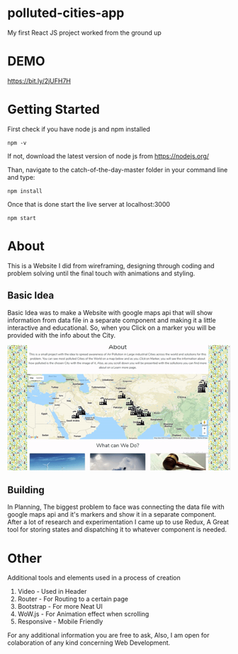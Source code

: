 # polluted-cities-app
My first React JS project worked from the ground up

# DEMO
https://bit.ly/2jUFH7H

# Getting Started
First check if you have node js and npm installed
```
npm -v
```
If not, download the latest version of node js from https://nodejs.org/

Than, navigate to the catch-of-the-day-master folder in your command line and type:
```
npm install
```
Once that is done start the live server at localhost:3000
```
npm start
```
# About

This is a Website I did from wireframing, designing through coding and problem solving until the final touch with animations and styling.

## Basic Idea

Basic Idea was to make a Website with google maps api that will show information from data file in a separate component and making it a little interactive and educational. So, when you Click on a marker you will be provided with the info about the City.

![](src/Video/map-gif.gif)


## Building

In Planning, The biggest problem to face was connecting the data file with google maps api and it's markers and show it in a separate component. After a lot of research and experimentation I came up to use Redux,
A Great tool for storing states and dispatching it to whatever component is needed. 

# Other
Additional tools and elements used in a process of creation

1. Video - Used in Header
2. Router - For Routing to a certain page
3. Bootstrap - For more Neat UI
4. WoW.js - For Animation effect when scrolling
5. Responsive - Mobile Friendly

For any additional information you are free to ask, Also, I am open for colaboration of any kind concerning Web Development.
